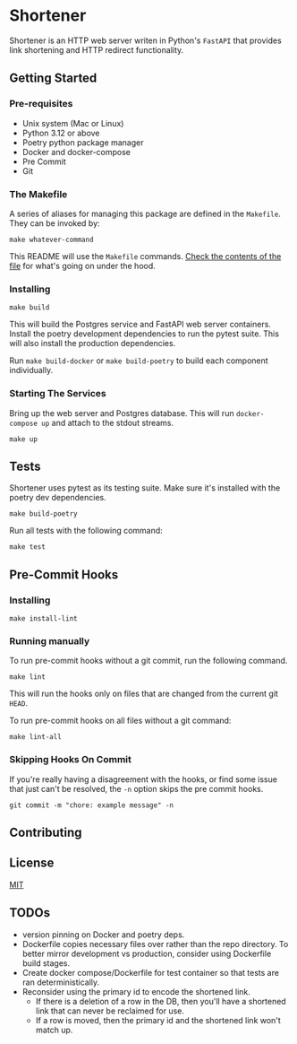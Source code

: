 # Shortener

Shortener is an HTTP web server writen in Python's `FastAPI` that provides link shortening and HTTP redirect
functionality.

## Getting Started

### Pre-requisites

- Unix system (Mac or Linux)
- Python 3.12 or above
- Poetry python package manager
- Docker and docker-compose
- Pre Commit
- Git

### The Makefile

A series of aliases for managing this package are defined in the `Makefile`. They can be invoked by:

```shell
make whatever-command
````

This README will use the `Makefile` commands. [Check the contents of the file](Makefile) for what's going on under the
hood.

### Installing

```shell
make build
```

This will build the Postgres service and FastAPI web server containers.
Install the poetry development dependencies to run the pytest suite. This will also install the production
dependencies.

Run `make build-docker` or `make build-poetry` to build each component individually.

### Starting The Services

Bring up the web server and Postgres database. This will run `docker-compose up` and attach to the stdout streams.

```shell
make up
```

## Tests

Shortener uses pytest as its testing suite. Make sure it's installed with the poetry dev dependencies.

```shell
make build-poetry
```

Run all tests with the following command:

```shell
make test
```

## Pre-Commit Hooks

### Installing

```shell
make install-lint
```

### Running manually

To run pre-commit hooks without a git commit, run the following command.

```shell
make lint
```

This will run the hooks only on files that are changed from the current git `HEAD`.

To run pre-commit hooks on all files without a git command:

```shell
make lint-all
```

### Skipping Hooks On Commit

If you're really having a disagreement with the hooks, or find some issue that just can't be resolved, the `-n` option
skips the pre commit hooks.

```shell
git commit -m "chore: example message" -n
```

## Contributing


## License

[MIT](https://choosealicense.com/licenses/mit/)


## TODOs

- version pinning on Docker and poetry deps.
- Dockerfile copies necessary files over rather than the repo directory. To better mirror development vs production,
  consider using Dockerfile build stages.
- Create docker compose/Dockerfile for test container so that tests are ran deterministically.
- Reconsider using the primary id to encode the shortened link.
  - If there is a deletion of a row in the DB, then you'll have a shortened link that can never be reclaimed for use.
  - If a row is moved, then the primary id and the shortened link won't match up.
